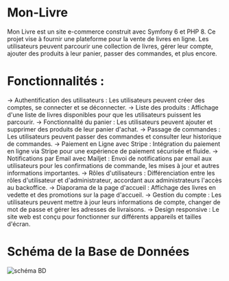 # Mon-Livre
Mon Livre est un site e-commerce construit avec Symfony 6 et PHP 8. 
Ce projet vise à fournir une plateforme pour la vente de livres en ligne.
Les utilisateurs peuvent parcourir une collection de livres, gérer leur compte, ajouter des produits à leur panier,
passer des commandes, et plus encore.
# Fonctionnalités :
-> Authentification des utilisateurs : Les utilisateurs peuvent créer des comptes, se connecter et se déconnecter.
-> Liste des produits : Affichage d'une liste de livres disponibles pour que les utilisateurs puissent les parcourir.
-> Fonctionnalité du panier : Les utilisateurs peuvent ajouter et supprimer des produits de leur panier d'achat.
-> Passage de commandes : Les utilisateurs peuvent passer des commandes et consulter leur historique de commandes.
-> Paiement en Ligne avec Stripe : Intégration du paiement en ligne via Stripe pour une expérience de paiement sécurisée et fluide.
-> Notifications par Email avec Mailjet : Envoi de notifications par email aux utilisateurs pour les confirmations de commande, les mises à jour et autres informations importantes.
-> Rôles d'utilisateurs : Différenciation entre les rôles d'utilisateur et d'administrateur, accordant aux administrateurs l'accès au backoffice.
-> Diaporama de la page d'accueil : Affichage des livres en vedette et des promotions sur la page d'accueil.
-> Gestion du compte : Les utilisateurs peuvent mettre à jour leurs informations de compte, changer de mot de passe et gérer les adresses de livraisons.
-> Design responsive : Le site web est conçu pour fonctionner sur différents appareils et tailles d'écran.

# Schéma de la Base de Données
![schéma BD](https://github.com/SalouaE1/Mon-Livre/assets/139327537/fcd45fd6-478b-4ffb-8a11-bdc0a10bca95)

